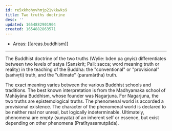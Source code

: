 ```yaml
---
id: re5xkhohyvhmjp21vkkwks9
title: Two truths doctrine
desc: ''
updated: 1654882901904
created: 1654882863571
---
```


- Areas: [[areas.buddhism]]

---

The Buddhist doctrine of the two truths (Wylie: bden pa gnyis) differentiates between two levels of satya (Sanskrit; Pali: sacca; word meaning truth or reality) in the teaching of the Buddha: the "conventional" or "provisional" (saṁvṛti) truth, and the "ultimate" (paramārtha) truth.

The exact meaning varies between the various Buddhist schools and traditions. The best known interpretation is from the Madhyamaka school of Mahāyāna Buddhism, whose founder was Nagarjuna. For Nagarjuna, the two truths are epistemological truths. The phenomenal world is accorded a provisional existence. The character of the phenomenal world is declared to be neither real nor unreal, but logically indeterminable. Ultimately, phenomena are empty (sunyata) of an inherent self or essence, but exist depending on other phenomena (Pratītyasamutpāda).
